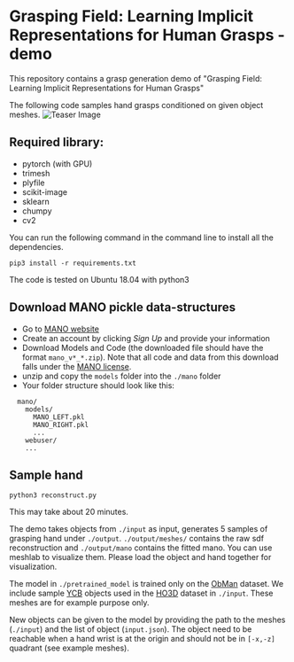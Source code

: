 # Grasping Field: Learning Implicit Representations for Human Grasps - demo

This repository contains a grasp generation demo of "Grasping Field: Learning Implicit Representations for Human Grasps"

The following code samples hand grasps conditioned on given object meshes.
![Teaser Image](https://github.com/korrawe/grasping_field_demo/blob/master/resources/sample_hands.png)

## Required library:
- pytorch (with GPU)
- trimesh
- plyfile
- scikit-image
- sklearn
- chumpy
- cv2

You can run the following command in the command line to install all the dependencies.

    pip3 install -r requirements.txt

The code is tested on Ubuntu 18.04 with python3

## Download MANO pickle data-structures

- Go to [MANO website](http://mano.is.tue.mpg.de/)
- Create an account by clicking *Sign Up* and provide your information
- Download Models and Code (the downloaded file should have the format `mano_v*_*.zip`). Note that all code and data from this download falls under the [MANO license](http://mano.is.tue.mpg.de/license).
- unzip and copy the `models` folder into the `./mano` folder
- Your folder structure should look like this:
```
  mano/
    models/
      MANO_LEFT.pkl
      MANO_RIGHT.pkl
      ...
    webuser/
    ...
```

## Sample hand

    python3 reconstruct.py

This may take about 20 minutes.

The demo takes objects from `./input` as input, generates 5 samples of grasping hand under `./output`. `./output/meshes/` contains the raw sdf reconstruction and `./output/mano` contains the fitted mano. You can use meshlab to visualize them. Please load the object and hand together for visualization.

The model in `./pretrained_model` is trained only on the [ObMan](https://hassony2.github.io/obman) dataset.
We include sample [YCB](https://rse-lab.cs.washington.edu/projects/posecnn/) objects used in the [HO3D](https://github.com/shreyashampali/ho3d) dataset in `./input`. These meshes are for example purpose only.

New objects can be given to the model by providing the path to the meshes (`./input`) and the list of object (`input.json`). The object need to be reachable when a hand wrist is at the origin and should not be in `[-x,-z]` quadrant (see example meshes).


